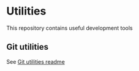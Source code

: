 # Utilities

This repository contains useful development tools

## Git utilities

See [Git utilities readme](/utilities/git/README.md)